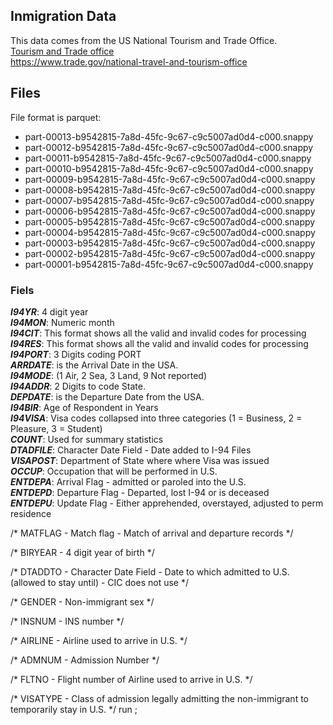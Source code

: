 ## Inmigration Data

This data comes from the US National Tourism and Trade Office.<br>
[Tourism and Trade office](https://www.trade.gov/national-travel-and-tourism-office)<br>
https://www.trade.gov/national-travel-and-tourism-office

## Files 

File format is parquet:

* part-00013-b9542815-7a8d-45fc-9c67-c9c5007ad0d4-c000.snappy
* part-00012-b9542815-7a8d-45fc-9c67-c9c5007ad0d4-c000.snappy
* part-00011-b9542815-7a8d-45fc-9c67-c9c5007ad0d4-c000.snappy
* part-00010-b9542815-7a8d-45fc-9c67-c9c5007ad0d4-c000.snappy
* part-00009-b9542815-7a8d-45fc-9c67-c9c5007ad0d4-c000.snappy
* part-00008-b9542815-7a8d-45fc-9c67-c9c5007ad0d4-c000.snappy
* part-00007-b9542815-7a8d-45fc-9c67-c9c5007ad0d4-c000.snappy
* part-00006-b9542815-7a8d-45fc-9c67-c9c5007ad0d4-c000.snappy
* part-00005-b9542815-7a8d-45fc-9c67-c9c5007ad0d4-c000.snappy
* part-00004-b9542815-7a8d-45fc-9c67-c9c5007ad0d4-c000.snappy
* part-00003-b9542815-7a8d-45fc-9c67-c9c5007ad0d4-c000.snappy
* part-00002-b9542815-7a8d-45fc-9c67-c9c5007ad0d4-c000.snappy
* part-00001-b9542815-7a8d-45fc-9c67-c9c5007ad0d4-c000.snappy

### Fiels

***I94YR***: 4 digit year <br>
***I94MON***: Numeric month <br>
***I94CIT***: This format shows all the valid and invalid codes for processing <br>
***I94RES***: This format shows all the valid and invalid codes for processing <br>
***I94PORT***: 3 Digits coding PORT<br>
***ARRDATE***: is the Arrival Date in the USA.<br> 
***I94MODE***: (1 Air, 2 Sea, 3 Land, 9 Not reported)<br>
***I94ADDR***: 2 Digits to code State. <br>
***DEPDATE***: is the Departure Date from the USA.<br>
***I94BIR***: Age of Respondent in Years <br>
***I94VISA***: Visa codes collapsed into three categories (1 = Business, 2 = Pleasure, 3 = Student)<br>
***COUNT***: Used for summary statistics <br>
***DTADFILE***: Character Date Field - Date added to I-94 Files <br>
***VISAPOST***: Department of State where where Visa was issued <br>
***OCCUP***: Occupation that will be performed in U.S. <br>
***ENTDEPA***: Arrival Flag - admitted or paroled into the U.S. <br>
***ENTDEPD***: Departure Flag - Departed, lost I-94 or is deceased <br>
***ENTDEPU***: Update Flag - Either apprehended, overstayed, adjusted to perm residence <br>


/* MATFLAG - Match flag - Match of arrival and departure records */


/* BIRYEAR - 4 digit year of birth */


/* DTADDTO - Character Date Field - Date to which admitted to U.S. (allowed to stay until) - CIC does not use */


/* GENDER - Non-immigrant sex */


/* INSNUM - INS number */


/* AIRLINE - Airline used to arrive in U.S. */


/* ADMNUM - Admission Number */


/* FLTNO - Flight number of Airline used to arrive in U.S. */


/* VISATYPE - Class of admission legally admitting the non-immigrant to temporarily stay in U.S. */
run ;


